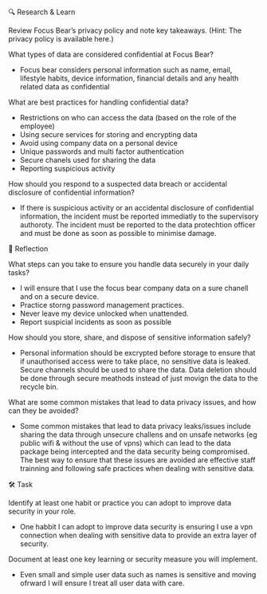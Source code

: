 🔍 Research & Learn

Review Focus Bear’s privacy policy and note key takeaways. (Hint: The privacy policy is available here.)

What types of data are considered confidential at Focus Bear?

- Focus bear considers personal information such as name, email, lifestyle habits, device information, financial details and any health related data as confidential

What are best practices for handling confidential data?

- Restrictions on who can access the data (based on the role of the employee)
- Using secure services for storing and encrypting data
- Avoid using company data on a personal device
- Unique passwords and multi factor authentication
- Secure chanels used for sharing the data
- Reporting suspicious activity

How should you respond to a suspected data breach or accidental disclosure of confidential information?

- If there is suspicious activity or an accidental disclosure of confidential information, the incident must be reported immediatly to the supervisory authoroty. The incident must be reported to the data protechtion officer and must be done as soon as possible to minimise damage.

📝 Reflection

What steps can you take to ensure you handle data securely in your daily tasks?

- I will ensure that I use the focus bear company data on a sure chanell and on a secure device.
- Practice storng password management practices.
- Never leave my device unlocked when unattended.
- Report suspicial incidents as soon as possible

How should you store, share, and dispose of sensitive information safely?

- Personal information should be excrypted before storage to ensure that if unauthorised access were to take place, no sensitive data is leaked. Secure channels should be used to share the data. Data deletion should be done through secure meathods instead of just movign the data to the recycle bin.

What are some common mistakes that lead to data privacy issues, and how can they be avoided?

- Some common mistakes that lead to data privacy leaks/issues include sharing the data through unsecure challens and on unsafe networks (eg public wifi & without the use of vpns) which can lead to the data package being intercepted and the data security being compromised. The best way to ensure that these issues are avoided are effective staff trainning and following safe practices when dealing with sensitive data.

🛠️ Task

Identify at least one habit or practice you can adopt to improve data security in your role.

- One habbit I can adopt to improve data security is ensuring I use a vpn connection when dealing with sensitive data to provide an extra layer of security.

Document at least one key learning or security measure you will implement.

- Even small and simple user data such as names is sensitive and moving ofrward I will ensure I treat all user data with care.
